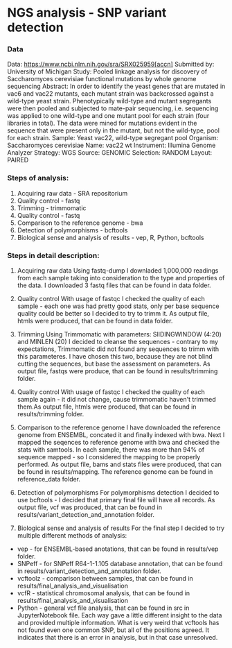 # NGS analysis - SNP variant detection

### Data
Data: https://www.ncbi.nlm.nih.gov/sra/SRX025959[accn]
Submitted by: University of Michigan
Study: Pooled linkage analysis for discovery of Saccharomyces cerevisiae functional mutations by whole genome sequencing
Abstract:
In order to identify the yeast genes that are mutated in vac6 and vac22 mutants, each mutant strain was backcrossed against a wild-type yeast strain. Phenotypically wild-type and mutant segregants were then pooled and subjected to mate-pair sequencing, i.e. sequencing was applied to one wild-type and one mutant pool for each strain (four libraries in total). The data were mined for mutations evident in the sequence that were present only in the mutant, but not the wild-type, pool for each strain.
Sample: Yeast vac22, wild-type segregant pool
Organism: Saccharomyces cerevisiae
Name: vac22 wt
Instrument: Illumina Genome Analyzer
Strategy: WGS
Source: GENOMIC
Selection: RANDOM
Layout: PAIRED

### Steps of analysis:
1. Acquiring raw data - SRA repositorium
2. Quality control - fastq
3. Trimming - trimmomatic
4. Quality control - fastq
5. Comparison to the reference genome - bwa
6. Detection of polymorphisms - bcftools
7. Biological sense and analysis of results - vep, R, Python, bcftools

### Steps in detail description:
1. Acquiring raw data 
Using fastq-dump I downladed 1,000,000 readings from each sample taking into consideration to the type and properties of the data. I downloaded 3 fastq files that can be found in data folder.

2. Quality control
With usage of fastqc I checked the quality of each sample - each one was had pretty good stats, only per base sequence quality could be better so I decided to try to trimm it. As output file, htmls were produced, that can be found in data folder.

3. Trimming
Using Trimmomatic with parameters: SlIDINGWINDOW (4:20) and MINLEN (20) I decided to cleanse the sequences - contrary to my expectations, Trimmomatic did not found any sequences to trimm with this parameteres. I have chosen this two, because they are not blind cutting the sequences, but base the assessment on parameters. As output file, fastqs were produce, that can be found in results/trimming folder.

4. Quality control
With usage of fastqc I checked the quality of each sample again - it did not change, cause trimmomatic haven't trimmed them.As output file, htmls were produced, that can be found in results/trimming folder.

5. Comparison to the reference genome
I have downloaded the reference genome from ENSEMBL, concated it and finally indexed with bwa. Next I mapped the seqences to reference genome with bwa and checked the stats with samtools. In each sample, there was more than 94% of sequence mapped - so I considered the mapping to be properly performed. As output file, bams and stats files were produced, that can be found in results/mapping. The reference genome can be found in reference_data folder.

6. Detection of polymorphisms
For polymorphisms detection I decided to use bcftools - I decided that primary final file will have all records. As output file, vcf was produced, that can be found in results/variant_detection_and_annotation folder.

7. Biological sense and analysis of results
For the final step I decided to try multiple different methods of analysis:
* vep - for ENSEMBL-based anotations, that can be found in results/vep folder.
* SNPeff - for SNPeff R64-1-1.105 database annotation, that can be found in results/variant_detection_and_annotation folder.
* vcftoolz - comparison between samples, that can be found in  results/final_analysis_and_visualisation
* vcfR - statistical chromosomal analysis,  that can be found in  results/final_analysis_and_visualisation
* Python - general vcf file analysis,  that can be found in src in JupyterNotebook file.
Each way gave a little different insight to the data and provided multiple information.
What is very weird that vcftools has not found even one common SNP, but all of the positions agreed. It indicates that there is an error in analysis, but in that case unresolved.

